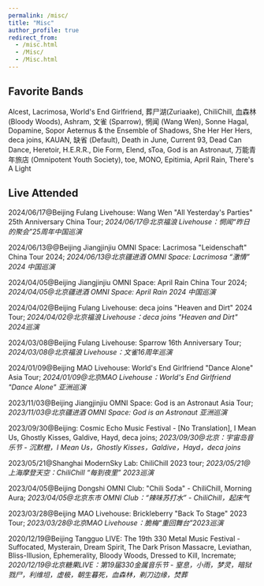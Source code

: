 ```yaml
---
permalink: /misc/
title: "Misc"
author_profile: true
redirect_from:
  - /misc.html
  - /Misc/
  - /Misc.html
---
```


## Favorite Bands

Alcest, Lacrimosa, World's End Girlfriend, 葬尸湖(Zuriaake), ChiliChill, 血森林 (Bloody Woods), Ashram, 文雀 (Sparrow), 惘闻 (Wang Wen), Sonne Hagal, Dopamine, Sopor Aeternus & the Ensemble of Shadows, She Her Her Hers, deca joins, KAUAN, 缺省 (Default), Death in June, Current 93, Dead Can Dance, Heretoir, H.E.R.R., Die Form, Elend, sToa, God is an Astronaut, 万能青年旅店 (Omnipotent Youth Society), toe, MONO, Epitimia, April Rain, There's A Light

## Live Attended

2024/06/17@Beijing Fulang Livehouse: Wang Wen "All Yesterday's Parties" 25th Anniversary China Tour;
*2024/06/17@北京福浪 Livehouse：惘闻“昨日的聚会”25周年中国巡演*

2024/06/13@@Beijing Jiangjinjiu OMNI Space: Lacrimosa "Leidenschaft" China Tour 2024;
*2024/06/13@北京疆进酒 OMNI Space: Lacrimosa “激情” 2024 中国巡演*

2024/04/05@Beijing Jiangjinjiu OMNI Space: April Rain China Tour 2024;
*2024/04/05@北京疆进酒 OMNI Space: April Rain 2024 中国巡演*

2024/04/02@Beijing Fulang Livehouse: deca joins "Heaven and Dirt" 2024 Tour;
*2024/04/02@北京福浪 Livehouse：deca joins "Heaven and Dirt" 2024巡演*

2024/03/08@Beijing Fulang Livehouse: Sparrow 16th Anniversary Tour;
*2024/03/08@北京福浪 Livehouse：文雀16周年巡演*

2024/01/09@Beijing MAO Livehouse: World's End Girlfriend "Dance Alone" Asia Tour;
*2024/01/09@北京MAO Livehouse：World's End Girlfriend "Dance Alone" 亚洲巡演*

2023/11/03@Beijing Jiangjinjiu OMNI Space: God is an Astronaut Asia Tour;
*2023/11/03@北京疆进酒 OMNI Space: God is an Astronaut 亚洲巡演*

2023/09/30@Beijing: Cosmic Echo Music Festival - [No Translation], I Mean Us, Ghostly Kisses, Galdive, Hayd, deca joins;
*2023/09/30@北京：宇宙岛音乐节 - 沉默橙，I Mean Us，Ghostly Kisses，Galdive，Hayd，deca joins*

2023/05/21@Shanghai ModernSky Lab: ChiliChill 2023 tour;
*2023/05/21@上海摩登天空：ChiliChill “每到夜里” 2023巡演*

2023/04/05@Beijing Dongshi OMNI Club: "Chili Soda" - ChiliChill, Morning Aura;
*2023/04/05@北京东市 OMNI Club：“辣味苏打水” - ChiliChill，起床气*

2023/03/28@Beijing MAO Livehouse: Brickleberry "Back To Stage" 2023 Tour;
*2023/03/28@北京MAO Livehouse：脆梅“重回舞台”2023巡演*

2020/12/19@Beijing Tangguo LIVE: The 19th 330 Metal Music Festival - Suffocated, Mysterain, Dream Spirit, The Dark Prison Massacre, Leviathan, Bliss-Illusion, Ephemerality, Bloody Woods, Dressed to Kill, Incremate;
*2020/12/19@北京糖果LIVE：第19届330金属音乐节 - 窒息，小雨，梦灵，暗狱戮尸，利维坦，虚极，朝生暮死，血森林，剃刀边缘，焚葬*
